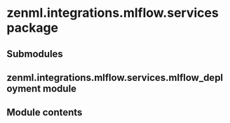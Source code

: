 # zenml.integrations.mlflow.services package

## Submodules

## zenml.integrations.mlflow.services.mlflow_deployment module

## Module contents
